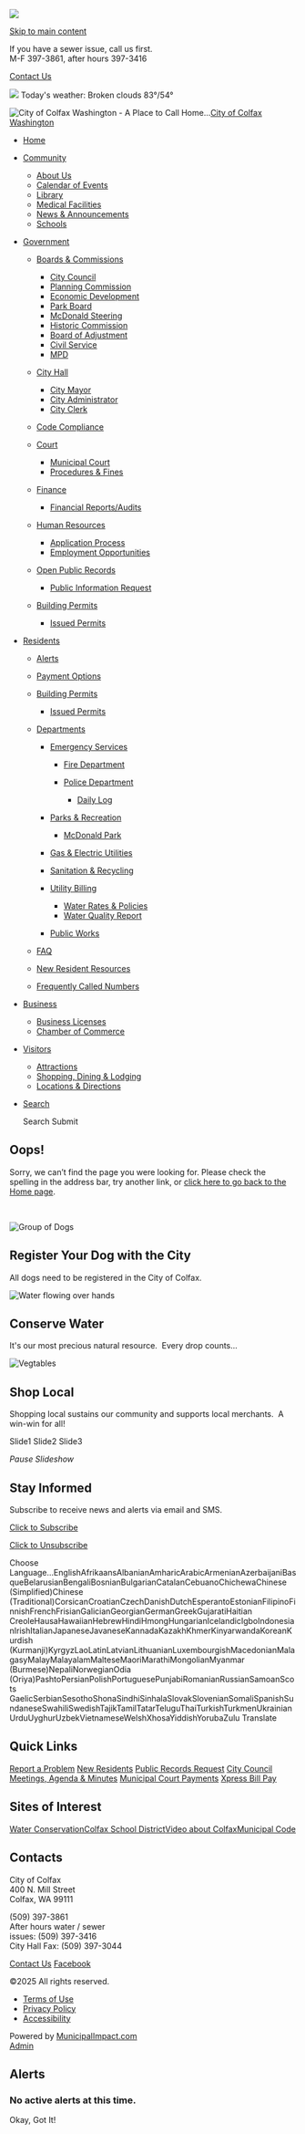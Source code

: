![](https://colfaxwa.org/images/logos_mi/C_351_Logo_1352756831_4019.jpg)

[Skip to main content](https://colfaxwa.org/city-council/chamber-of-commerce/new-resident-resources/)

If you have a sewer issue, call us first.  
M-F 397-3861, after hours 397-3416

[Contact Us](https://colfaxwa.org/contact-us)

![](https://colfaxwa.org/imgD/weatherbit_icons/c03d.png) Today's weather: Broken clouds 83°/54°

![City of Colfax Washington - A Place to Call Home...](https://colfaxwa.org/images/logos_mi/C_351_Logo_1352756831_4019.jpg)[City of Colfax Washington](https://colfaxwa.org/home)

- [Home](https://colfaxwa.org)
- [Community](https://colfaxwa.org/city-council/chamber-of-commerce/new-resident-resources)
  
  - [About Us](https://colfaxwa.org/about-us)
  - [Calendar of Events](https://colfaxwa.org/calendar-of-events)
  - [Library](https://colfaxwa.org/library)
  - [Medical Facilities](https://colfaxwa.org/medical-facilities)
  - [News &amp; Announcements](https://colfaxwa.org/news-and-announcements)
  - [Schools](https://colfaxwa.org/schools)
- [Government](https://colfaxwa.org/city-council/chamber-of-commerce/new-resident-resources)
  
  - [Boards &amp; Commissions](https://colfaxwa.org/boards-and-commissions)
    
    - [City Council](https://colfaxwa.org/city-council)
    - [Planning Commission](https://colfaxwa.org/planning-commission)
    - [Economic Development](https://colfaxwa.org/economic-development)
    - [Park Board](https://colfaxwa.org/park-board)
    - [McDonald Steering](https://colfaxwa.org/mcdonald-steering)
    - [Historic Commission](https://colfaxwa.org/historic-commission)
    - [Board of Adjustment](https://colfaxwa.org/board-of-adjustment)
    - [Civil Service](https://colfaxwa.org/civil-service)
    - [MPD](https://colfaxwa.org/mpd)
  - [City Hall](https://colfaxwa.org/city-hall)
    
    - [City Mayor](https://colfaxwa.org/city-mayor-1)
    - [City Administrator](https://colfaxwa.org/city-administrator)
    - [City Clerk](https://colfaxwa.org/city-clerk)
  - [Code Compliance](https://colfaxwa.org/code-compliance)
  - [Court](https://colfaxwa.org/court)
    
    - [Municipal Court](https://colfaxwa.org/municipal-court)
    - [Procedures &amp; Fines](https://colfaxwa.org/procedures-and-fines)
  - [Finance](https://colfaxwa.org/finance)
    
    - [Financial Reports/Audits](https://colfaxwa.org/financial-reports-audits)
  - [Human Resources](https://colfaxwa.org/human-resources)
    
    - [Application Process](https://colfaxwa.org/application-process)
    - [Employment Opportunities](https://colfaxwa.org/employment-opportunities)
  - [Open Public Records](https://colfaxwa.org/open-public-records)
    
    - [Public Information Request](https://colfaxwa.org/public-information-request)
  - [Building Permits](https://colfaxwa.org/building-permits-1)
    
    - [Issued Permits](https://colfaxwa.org/issued-permits-1)
- [Residents](https://colfaxwa.org/city-council/chamber-of-commerce/new-resident-resources)
  
  - [Alerts](https://colfaxwa.org/alerts)
  - [Payment Options](https://colfaxwa.org/payment-options)
  - [Building Permits](https://colfaxwa.org/building-permits)
    
    - [Issued Permits](https://colfaxwa.org/issued-permits)
  - [Departments](https://colfaxwa.org/departments)
    
    - [Emergency Services](https://colfaxwa.org/emergency-services)
      
      - [Fire Department](https://colfaxwa.org/fire-department)
      - [Police Department](https://colfaxwa.org/police-department)
        
        - [Daily Log](https://colfaxwa.org/daily-log)
    - [Parks &amp; Recreation](https://colfaxwa.org/parks-and-recreation)
      
      - [McDonald Park](https://colfaxwa.org/mcdonald-park)
    - [Gas &amp; Electric Utilities](https://colfaxwa.org/gas-and-electric-utilities)
    - [Sanitation &amp; Recycling](https://colfaxwa.org/sanitation-and-recycling)
    - [Utility Billing](https://colfaxwa.org/utility-billing)
      
      - [Water Rates &amp; Policies](https://colfaxwa.org/water-rates-and-policies)
      - [Water Quality Report](https://colfaxwa.org/water-quality-report)
    - [Public Works](https://colfaxwa.org/public-works)
  - [FAQ](https://colfaxwa.org/faq)
  - [New Resident Resources](https://colfaxwa.org/new-resident-resources)
  - [Frequently Called Numbers](https://colfaxwa.org/frequently-called-numbers)
- [Business](https://colfaxwa.org/city-council/chamber-of-commerce/new-resident-resources)
  
  - [Business Licenses](https://colfaxwa.org/business-licenses)
  - [Chamber of Commerce](https://colfaxwa.org/chamber-of-commerce)
- [Visitors](https://colfaxwa.org/city-council/chamber-of-commerce/new-resident-resources)
  
  - [Attractions](https://colfaxwa.org/attractions)
  - [Shopping, Dining &amp; Lodging](https://colfaxwa.org/shopping-dining-and-lodging)
  - [Locations &amp; Directions](https://colfaxwa.org/locations-and-directions)
- [Search](https://colfaxwa.org/city-council/chamber-of-commerce/new-resident-resources)
  
  Search Submit

## Oops!

Sorry, we can’t find the page you were looking for. Please check the spelling in the address bar, try another link, or [click here to go back to the Home page](https://colfaxwa.org/city-council/chamber-of-commerce).

 

![Group of Dogs](https://colfaxwa.org/images/promos_mi/mi_351_Dogs.jpg)

## Register Your Dog with the City

All dogs need to be registered in the City of Colfax.

![Water flowing over hands](https://colfaxwa.org/images/promos_mi/mi_2_promo-water1.jpg)

## Conserve Water

It's our most precious natural resource.  Every drop counts...

![Vegtables](https://colfaxwa.org/images/promos_mi/mi_2_farmersmarketfoodprototype.jpg)

## Shop Local

Shopping local sustains our community and supports local merchants.  A win-win for all!

Slide1 Slide2 Slide3

*Pause Slideshow*

## Stay Informed

Subscribe to receive news and alerts via email and SMS.

[Click to Subscribe](https://colfaxwa.org/city-council/chamber-of-commerce/new-resident-resources/subscribe)

[Click to Unsubscribe](https://colfaxwa.org/city-council/chamber-of-commerce/new-resident-resources/unsubscribe)

Choose Language...EnglishAfrikaansAlbanianAmharicArabicArmenianAzerbaijaniBasqueBelarusianBengaliBosnianBulgarianCatalanCebuanoChichewaChinese (Simplified)Chinese (Traditional)CorsicanCroatianCzechDanishDutchEsperantoEstonianFilipinoFinnishFrenchFrisianGalicianGeorgianGermanGreekGujaratiHaitian CreoleHausaHawaiianHebrewHindiHmongHungarianIcelandicIgboIndonesianIrishItalianJapaneseJavaneseKannadaKazakhKhmerKinyarwandaKoreanKurdish (Kurmanji)KyrgyzLaoLatinLatvianLithuanianLuxembourgishMacedonianMalagasyMalayMalayalamMalteseMaoriMarathiMongolianMyanmar (Burmese)NepaliNorwegianOdia (Oriya)PashtoPersianPolishPortuguesePunjabiRomanianRussianSamoanScots GaelicSerbianSesothoShonaSindhiSinhalaSlovakSlovenianSomaliSpanishSundaneseSwahiliSwedishTajikTamilTatarTeluguThaiTurkishTurkmenUkrainianUrduUyghurUzbekVietnameseWelshXhosaYiddishYorubaZulu Translate

## Quick Links

[Report a Problem](https://colfaxwa.org/city-council/chamber-of-commerce/new-resident-resources/contact-us) [New Residents](https://colfaxwa.org/city-council/chamber-of-commerce/new-resident-resources/new-resident-resources) [Public Records Request](https://colfaxwa.org/city-council/chamber-of-commerce/new-resident-resources/open-public-records) [City Council Meetings, Agenda &amp; Minutes](https://colfaxwa.org/city-council/chamber-of-commerce/new-resident-resources/city-council) [Municipal Court Payments](https://colfaxwa.org/payment-options) [Xpress Bill Pay](https://colfaxwa.org/payment-options)

## Sites of Interest

[Water Conservation](https://wateruseitwisely.com)[Colfax School District](https://www.csd300.org)[Video about Colfax](https://www.youtube.com/watch?v=0WhbUAZW0g4&feature=emb_logo)[Municipal Code](https://www.codepublishing.com/WA/Colfax)

## Contacts

City of Colfax  
400 N. Mill Street  
Colfax, WA 99111

(509) 397-3861  
After hours water / sewer  
issues: (509) 397-3416  
City Hall Fax: (509) 397-3044

[Contact Us](https://colfaxwa.org/contact-us) [Facebook](https://www.facebook.com/clfxwash)

©2025 All rights reserved.

- [Terms of Use](https://colfaxwa.org/terms.html)
- [Privacy Policy](https://colfaxwa.org/privacy.html)
- [Accessibility](https://colfaxwa.org/accessibility.html)

Powered by [MunicipalImpact.com](https://www.municipalimpact.com)  
[Admin](https://clients.municipalimpact.com/client/?e=fa19dd4aa07fd5df9d0898668d06f165)

## Alerts

### No active alerts at this time.

Okay, Got It!